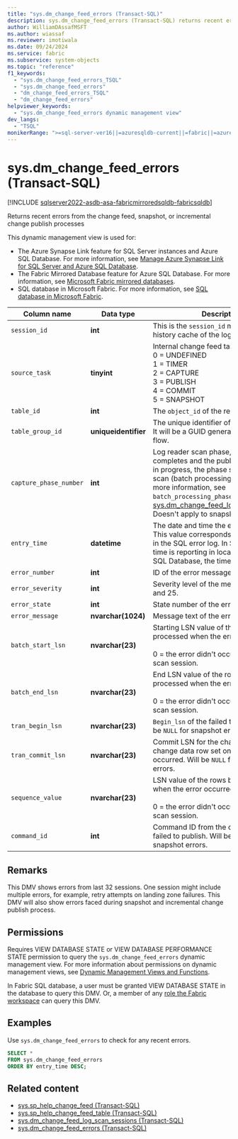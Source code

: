 ```yaml
---
title: "sys.dm_change_feed_errors (Transact-SQL)"
description: sys.dm_change_feed_errors (Transact-SQL) returns recent errors for the Azure Synapse Link or Fabric Mirrored Database feature.
author: WilliamDAssafMSFT
ms.author: wiassaf
ms.reviewer: imotiwala
ms.date: 09/24/2024
ms.service: fabric
ms.subservice: system-objects
ms.topic: "reference"
f1_keywords:
  - "sys.dm_change_feed_errors_TSQL"
  - "sys.dm_change_feed_errors"
  - "dm_change_feed_errors_TSQL"
  - "dm_change_feed_errors"
helpviewer_keywords:
  - "sys.dm_change_feed_errors dynamic management view"
dev_langs:
  - "TSQL"
monikerRange: ">=sql-server-ver16||=azuresqldb-current||=fabric||=azure-sqldw-latest"
---
```

# sys.dm_change_feed_errors (Transact-SQL)

[!INCLUDE [sqlserver2022-asdb-asa-fabricmirroredsqldb-fabricsqldb](../../includes/applies-to-version/sqlserver2022-asdb-asa-fabricmirroredsqldb-fabricsqldb.md)]

  Returns recent errors from the change feed, snapshot, or incremental change publish processes

This dynamic management view is used for:

- The Azure Synapse Link feature for SQL Server instances and Azure SQL Database. For more information, see [Manage Azure Synapse Link for SQL Server and Azure SQL Database](../../sql-server/synapse-link/synapse-link-sql-server-change-feed-manage.md).
- The Fabric Mirrored Database feature for Azure SQL Database. For more information, see [Microsoft Fabric mirrored databases](/fabric/database/mirrored-database/overview).
- SQL database in Microsoft Fabric. For more information, see [SQL database in Microsoft Fabric](/fabric/database/sql/overview).
  
|Column name|Data type|Description|  
|-----------------|---------------|-----------------|  
| `session_id` |**int**|This is the `session_id` maintained by history cache of the log reader.|  
| `source_task` |**tinyint**|Internal change feed task ID. <br />0 = UNDEFINED<br />1 = TIMER<br />2 = CAPTURE<br />3 = PUBLISH<br />4 = COMMIT<br />5 = SNAPSHOT |
| `table_id` |**int**| The `object_id` of the relevant table. |
| `table_group_id` |**uniqueidentifier**| The unique identifier of the table group. It will be a GUID generated by the setup flow. |
| `capture_phase_number` |**int**| Log reader scan phase, if capture job completes and the publish/commit is still in progress, the phase still remains at last scan (batch processing phase 7). For more information, see `batch_processing_phase` in [sys.dm_change_feed_log_scan_sessions](sys-dm-change-feed-log-scan-sessions.md). Doesn't apply to snapshot. |
| `entry_time` |**datetime**| The date and time the error was logged. This value corresponds to the timestamp in the SQL error log. In SQL Server, this time is reporting in local time. In Azure SQL Database, the time zone is UTC. |
| `error_number` |**int**| ID of the error message. |
| `error_severity` |**int**|Severity level of the message, between 1 and 25. |
| `error_state` |**int**| State number of the error. |
| `error_message` |**nvarchar(1024)**| Message text of the error. |
| `batch_start_lsn` |**nvarchar(23)**| Starting LSN value of the rows being processed when the error occurred.<br /><br /> 0 = the error didn't occur within a log scan session. |
| `batch_end_lsn` |**nvarchar(23)**| End LSN value of the rows being processed when the error occurred.<br /><br /> 0 = the error didn't occur within a log scan session. |
| `tran_begin_lsn` |**nvarchar(23)**| `Begin_lsn` of the failed transaction. Will be `NULL` for snapshot errors. |
| `tran_commit_lsn` |**nvarchar(23)**| Commit LSN for the change row in the change data row set on which the failure occurred. Will be `NULL` for snapshot errors. |
| `sequence_value` |**nvarchar(23)**| LSN value of the rows being processed when the error occurred.<br /><br /> 0 = the error didn't occur within a log scan session. |
| `command_id` |**int**| Command ID from the change row that failed to publish. Will be `NULL` for snapshot errors. |

## Remarks

This DMV shows errors from last 32 sessions. One session might include multiple errors, for example, retry attempts on landing zone failures. This DMV will also show errors faced during snapshot and incremental change publish process.

## Permissions

Requires VIEW DATABASE STATE or VIEW DATABASE PERFORMANCE STATE permission to query the `sys.dm_change_feed_errors` dynamic management view. For more information about permissions on dynamic management views, see [Dynamic Management Views and Functions](system-dynamic-management-views.md).

In Fabric SQL database, a user must be granted VIEW DATABASE STATE in the database to query this DMV. Or, a member of any [role the Fabric workspace](/fabric/get-started/roles-workspaces) can query this DMV.

## Examples

Use `sys.dm_change_feed_errors` to check for any recent errors.

```sql
SELECT * 
FROM sys.dm_change_feed_errors 
ORDER BY entry_time DESC;
```

## Related content

- [sys.sp_help_change_feed (Transact-SQL)](../system-stored-procedures/sp-help-change-feed.md)
- [sys.sp_help_change_feed_table (Transact-SQL)](../system-stored-procedures/sp-help-change-feed-table.md)
- [sys.dm_change_feed_log_scan_sessions (Transact-SQL)](sys-dm-change-feed-log-scan-sessions.md)
- [sys.dm_change_feed_errors (Transact-SQL)](sys-dm-change-feed-errors.md)
